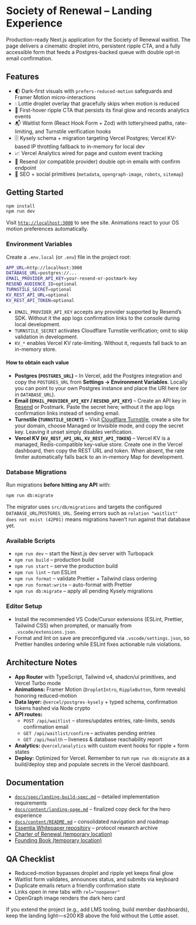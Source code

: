 # Society of Renewal – Landing Experience

Production-ready Next.js application for the Society of Renewal waitlist. The page delivers a cinematic droplet intro, persistent ripple CTA, and a fully accessible form that feeds a Postgres-backed queue with double opt-in email confirmation.

## Features

- 🌓 Dark-first visuals with `prefers-reduced-motion` safeguards and Framer Motion micro-interactions
- 💧 Lottie droplet overlay that gracefully skips when motion is reduced
- 🌊 First-hover ripple CTA that persists its final glow and records analytics events
- 📬 Waitlist form (React Hook Form + Zod) with lottery/need paths, rate-limiting, and Turnstile verification hooks
- 🗄️ Kysely schema + migration targeting Vercel Postgres; Vercel KV-based IP throttling fallback to in-memory for local dev
- 📈 Vercel Analytics wired for page and custom event tracking
- 📮 Resend (or compatible provider) double opt-in emails with confirm endpoint
- 🔐 SEO + social primitives (`metadata`, `opengraph-image`, `robots`, `sitemap`)

## Getting Started

```bash
npm install
npm run dev
```

Visit [`http://localhost:3000`](http://localhost:3000) to see the site. Animations react to your OS motion preferences automatically.

### Environment Variables

Create a `.env.local` (or `.env`) file in the project root:

```bash
APP_URL=http://localhost:3000
DATABASE_URL=postgres://...
EMAIL_PROVIDER_API_KEY=your-resend-or-postmark-key
RESEND_AUDIENCE_ID=optional
TURNSTILE_SECRET=optional
KV_REST_API_URL=optional
KV_REST_API_TOKEN=optional
```

- `EMAIL_PROVIDER_API_KEY` accepts any provider supported by Resend’s SDK. Without it the app logs confirmation links to the console during local development.
- `TURNSTILE_SECRET` activates Cloudflare Turnstile verification; omit to skip validation in development.
- `KV_*` enables Vercel KV rate-limiting. Without it, requests fall back to an in-memory store.

#### How to obtain each value

- **Postgres (`POSTGRES_URL`)** – In Vercel, add the Postgres integration and copy the `POSTGRES_URL` from **Settings → Environment Variables**. Locally you can point to your own Postgres instance and place the URI here (or in `DATABASE_URL`).
- **Email (`EMAIL_PROVIDER_API_KEY` / `RESEND_API_KEY`)** – Create an API key in [Resend](https://resend.com/dashboard/api-keys) or Postmark. Paste the secret here; without it the app logs confirmation links instead of sending email.
- **Turnstile (`TURNSTILE_SECRET`)** – Visit [Cloudflare Turnstile](https://dash.cloudflare.com/?to=/:account/turnstile), create a site for your domain, choose Managed or Invisible mode, and copy the secret key. Leaving it unset simply disables verification.
- **Vercel KV (`KV_REST_API_URL`, `KV_REST_API_TOKEN`)** – Vercel KV is a managed, Redis-compatible key-value store. Create one in the Vercel dashboard, then copy the REST URL and token. When absent, the rate limiter automatically falls back to an in-memory Map for development.

### Database Migrations

Run migrations **before hitting any API** with:

```bash
npm run db:migrate
```

The migrator uses `src/db/migrations` and targets the configured `DATABASE_URL`/`POSTGRES_URL`. Seeing errors such as `relation "waitlist" does not exist (42P01)` means migrations haven’t run against that database yet.

### Available Scripts

- `npm run dev` – start the Next.js dev server with Turbopack
- `npm run build` – production build
- `npm run start` – serve the production build
- `npm run lint` – run ESLint
- `npm run format` – validate Prettier + Tailwind class ordering
- `npm run format:write` – auto-format with Prettier
- `npm run db:migrate` – apply all pending Kysely migrations

### Editor Setup

- Install the recommended VS Code/Cursor extensions (ESLint, Prettier, Tailwind CSS) when prompted, or manually from `.vscode/extensions.json`.
- Format and lint on save are preconfigured via `.vscode/settings.json`, so Prettier handles ordering while ESLint fixes actionable rule violations.

## Architecture Notes

- **App Router** with TypeScript, Tailwind v4, shadcn/ui primitives, and Vercel Turbo mode
- **Animations:** Framer Motion (`DropletIntro`, `RippleButton`, form reveals) honoring reduced-motion
- **Data layer:** `@vercel/postgres-kysely` + typed schema, confirmation tokens hashed via Node crypto
- **API routes:**
  - `POST /api/waitlist` – stores/updates entries, rate-limits, sends confirmation email
  - `GET /api/waitlist/confirm` – activates pending entries
  - `GET /api/health` – liveness & database reachability report
- **Analytics:** `@vercel/analytics` with custom event hooks for ripple + form states
- **Deploy:** Optimized for Vercel. Remember to run `npm run db:migrate` as a build/deploy step and populate secrets in the Vercel dashboard.

## Documentation

- [`docs/spec/landing-build-spec.md`](docs/spec/landing-build-spec.md) – detailed implementation requirements
- [`docs/content/landing-page.md`](docs/content/landing-page.md) – finalized copy deck for the hero experience
- [`docs/content/README.md`](docs/content/README.md) – consolidated navigation and roadmap
- [Essentia Whitepaper repository](https://github.com/SocietyOfRenewal/essentia) – protocol research archive
- [Charter of Renewal (temporary location)](https://github.com/SocietyOfRenewal/societyofrenewal/blob/main/docs/charter/README.md)
- [Founding Book (temporary location)](https://github.com/SocietyOfRenewal/societyofrenewal/blob/main/docs/founding-book/README.md)

## QA Checklist

- Reduced-motion bypasses droplet and ripple yet keeps final glow
- Waitlist form validates, announces status, and submits via keyboard
- Duplicate emails return a friendly confirmation state
- Links open in new tabs with `rel="noopener"`
- OpenGraph image renders the dark hero card

If you extend the project (e.g., add LMS tooling, build member dashboards), keep the landing light—≤200 KB above the fold without the Lottie asset.
